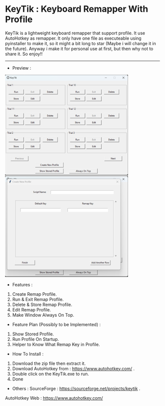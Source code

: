 # KeyTik : Keyboard Remapper With Profile
  KeyTik is a lightweight keyboard remapper that support profile. It use AutoHotkey as remapper.
It only have one file as executeable using pyinstaller to make it, so it might a bit long to 
star (Maybe i will change it in the future). Anyway i make it for personal use at first, but then 
why not to share it. So enjoy!!

------------------------------------------------------------------------------------------------------------------------------------------------------------------------------

* Preview :

<img src="Data/Picture/Preview.png" alt="Preview" width="400" />
<img src="Data/Picture/Preview_CreateProfile.png" alt="Preview_CreateProfile" width="400" />

* Features :
1. Create Remap Profile.
2. Run & Exit Remap Profile.
3. Delete & Store Remap Profile.
4. Edit Remap Profile.
5. Make Window Always On Top.

* Feature Plan (Possibly to be Implemented) :
1. Show Stored Profile.
2. Run Profile On Startup.
3. Helper to Know What Remap Key in Profile.

* How To Install :
1. Download the zip file then extract it.
2. Download AutoHotkey from : https://www.autohotkey.com/ .
3. Double click on the KeyTik.exe to run.
4. Done

* Others :
SourceForge : https://sourceforge.net/projects/keytik .

AutoHotkey Web :
https://www.autohotkey.com/
